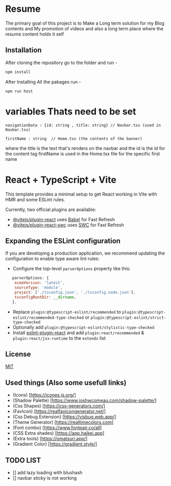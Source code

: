 # Resume

The primary goal of this project is to Make a Long term solution for my Blog contents and My promotion of videos and also a long term place where the resume content holds it self

## Installation

After cloning the repository go to the folder and run -

```bash
npm install
```

After Installing All the pakages run -

```
npm run host
```

# variables Thats need to be set

```
navigationData : {id: string , title: string} // Navbar.tsx (used in Navbar.tsx)

firstName : string  // Home.tsx (the contents of the banner)
```

where the title is the text that's renders on the navbar and the id is the id for the content tag
firstName is used in the Home.tsx file for the specific first name

# React + TypeScript + Vite

This template provides a minimal setup to get React working in Vite with HMR and some ESLint rules.

Currently, two official plugins are available:

- [@vitejs/plugin-react](https://github.com/vitejs/vite-plugin-react/blob/main/packages/plugin-react/README.md) uses [Babel](https://babeljs.io/) for Fast Refresh
- [@vitejs/plugin-react-swc](https://github.com/vitejs/vite-plugin-react-swc) uses [SWC](https://swc.rs/) for Fast Refresh

## Expanding the ESLint configuration

If you are developing a production application, we recommend updating the configuration to enable type aware lint rules:

- Configure the top-level `parserOptions` property like this:

```js
   parserOptions: {
    ecmaVersion: 'latest',
    sourceType: 'module',
    project: ['./tsconfig.json', './tsconfig.node.json'],
    tsconfigRootDir: __dirname,
   },
```

- Replace `plugin:@typescript-eslint/recommended` to `plugin:@typescript-eslint/recommended-type-checked` or `plugin:@typescript-eslint/strict-type-checked`
- Optionally add `plugin:@typescript-eslint/stylistic-type-checked`
- Install [eslint-plugin-react](https://github.com/jsx-eslint/eslint-plugin-react) and add `plugin:react/recommended` & `plugin:react/jsx-runtime` to the `extends` list

## License

[MIT](https://choosealicense.com/licenses/mit/)


## Used things (Also some usefull links)
- (Icons) [https://icones.js.org/]
- (Shadow Palette) [https://www.joshwcomeau.com/shadow-palette/]
- (Css Shapes) [https://css-generators.com/]
- (FavIcon) [https://realfavicongenerator.net/]
- (Css Debug Extension) [https://visbug.web.app/]
- (Theme Generator) [https://realtimecolors.com]
- (Font combo) [https://www.fontpair.co/all]
- (CSS Extra shades) [https://app.haikei.app]
- (Extra tools) [https://omatsuri.app/]
- (Gradient Color) [https://gradient.style/]




## TODO LIST

- [] add lazy loading with blushash
- [] navbar sticky is not working
